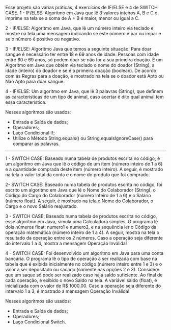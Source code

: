 Esse projeto são várias práticas, 4 exercícios de IF/ELSE e 4 de SWITCH CASE.
1 - IF/ELSE: Algoritmo em Java que lê 3 valores inteiros A, B e C e imprime na tela se a soma de A + B é maior, 
menor ou igual a C.

2 - IF/ELSE: Algoritmo em Java, que lê um número inteiro via teclado e mostre na tela uma mensagem indicando 
se este número é par ou ímpar e se o número é positivo ou negativo.

3 - IF/ELSE: Algoritmo Java que temos a seguinte situação: Para doar sangue é necessário ter entre 18 e 69 anos de idade.
Pessoas com idade entre 60 e 69 anos, só podem doar se não for a sua primeira doação. É um Algoritmo em Java que obtém
via teclado o nome do doador (String), a idade (inteiro) do doador e se é a primeira doação (boolean). De acordo com as Regras
para a doação, é mostrado na tela se o doador está Apto ou Não Apto para doar sangue.

4 - IF/ELSE: Um algoritmo em Java, que lê 3 palavras (String), que definem as características de um tipo de animal, caso acertar é dito qual animal tem essa característica.



Nesses algoritmos são usados:
- Entrada e Saída de dados;
- Operadores;
- Laço Condicional If;
- Utilize o Método String.equals() ou String.equalsIgnoreCase() para comparar as palavras.

--------------------------------------------------------------------
1 - SWITCH CASE: Baseado numa tabela de produtos escrita no código, é um algoritmo em Java que lê o código de um item (número inteiro de 1 a 6) 
e a quantidade comprada deste item (número inteiro). A seguir, é mostrado na tela o valor total da conta e o nome do produto que foi comprado.

2- SWITCH CASE: Baseado numa tabela de produtos escrita no código, foi escrito um algoritmo em Java que lê o Nome do Colaborador (String),
o Código do Cargo do Colaborador (número inteiro de 1 a 6) e o Salário (número float). A seguir, é mostrado na tela o Nome do Colaborador,
o Cargo e o novo Salário reajustado.

3 - SWITCH CASE: Baseado numa tabela de produtos escrita no código, esse algoritmo em Java, simula uma Calculadora simples. O programa lê
dois números float: numero1 e numero2, e na sequência ler o Código da operação matemática (número inteiro de 1 a 4). A seguir, mostra na tela 
o resultado da operação entre os 2 números. Caso a operação seja diferente do intervalo 1 a 4, mostra a mensagem Operação Inválida!

4 - SWITCH CASE: Foi desenvolvido um algoritmo em Java para uma conta bancária. O programa lê o tipo de operação a ser realizada com base 
na tabela que é exibida inicialmente no código (número inteiro entre 1 e 3) e o valor a ser depositado ou sacado (somente nas opções 2 e 3).
Considere que um saque só pode ser realizado caso haja saldo suficiente. Ao final de cada operação, é exibido o novo Saldo na tela. 
A variável saldo (float), é inicializada com o valor de R$ 1000.00. Caso a operação seja diferente do intervalo 1 a 3, é mostrado a mensagem Operação Inválida!

Nesses algoritmos são usados:
- Entrada e Saída de dados;
- Operadores;
- Laço Condicional Switch.






 



                       
